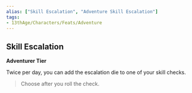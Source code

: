 ```yaml
---
alias: ["Skill Escalation", "Adventure Skill Escalation"]
tags: 
- 13thAge/Characters/Feats/Adventure
---
```


## Skill Escalation

__Adventurer Tier__

Twice per day, you can add the escalation die to one of your skill checks.

> Choose after you roll the check.
